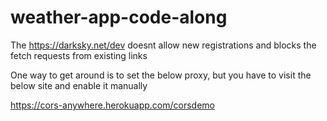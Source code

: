 # weather-app-code-along

The https://darksky.net/dev doesnt allow new registrations and blocks the fetch requests from existing links

One way to get around is to set the below proxy, but you have to visit the below site and enable it manually

https://cors-anywhere.herokuapp.com/corsdemo
